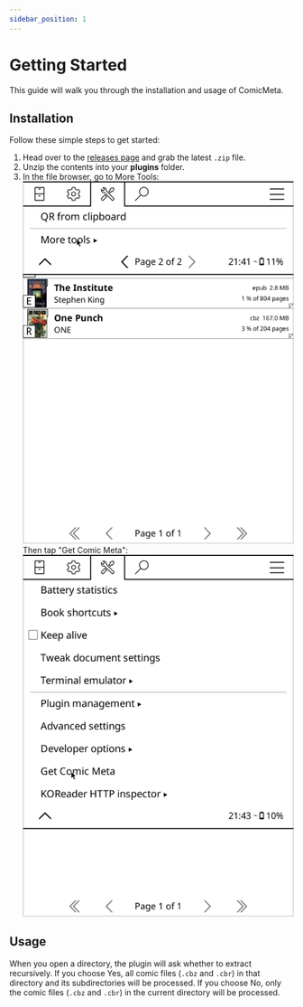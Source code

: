 ```yaml
---
sidebar_position: 1
---
```


# Getting Started

This guide will walk you through the installation and usage of ComicMeta.

## Installation

Follow these simple steps to get started:

1. Head over to the [releases page](https://github.com/KORComic/comicmeta.koplugin/releases/latest) and grab the latest `.zip` file.
2. Unzip the contents into your **plugins** folder.
3. In the file browser, go to More Tools:
   ![More Tools](./screenshots/more-tools.png)
   Then tap "Get Comic Meta":
   ![Get Comic Meta](./screenshots/get-comic-meta.png)

## Usage

When you open a directory, the plugin will ask whether to extract recursively. If you choose Yes, all comic files (`.cbz` and `.cbr`) in that directory and its subdirectories will be processed. If you choose No, only the comic files (`.cbz` and `.cbr`) in the current directory will be processed.
